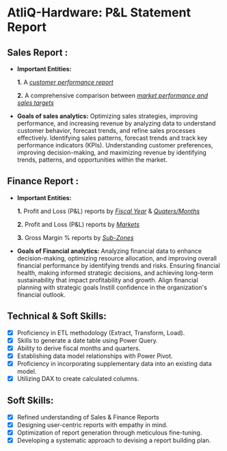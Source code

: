 # AtliQ-Hardware: P&L Statement Report

## Sales Report :


- **Important Entities:** 

    **1.**  A _[customer performance report](https://github.com/aniruddhPyati/AtliQ-Hardware-P-L-Statements/blob/main/AtliQ-Customer%20Performance.pdf)_ 

    **2.** A comprehensive comparison between _[market performance and sales targets](https://github.com/aniruddhPyati/AtliQ-Hardware-P-L-Statements/blob/main/AtliQ-Market%20Performance.pdf)_

- **Goals of sales analytics:** Optimizing sales strategies, improving performance, and increasing revenue by analyzing data to understand customer behavior, forecast trends, and refine sales processes effectively.
Identifying sales patterns, forecast trends and track key performance indicators (KPIs).
Understanding customer preferences, improving decision-making, and maximizing revenue by identifying trends, patterns, and opportunities within the market.

## Finance Report :

- **Important Entities:** 

    **1.** Profit and Loss (P&L) reports by _[Fiscal Year](https://github.com/aniruddhPyati/AtliQ-Hardware-P-L-Statements/blob/main/AtliQ-P%26L%20by%20fiscal%20year.pdf)_
                                                & _[Quaters/Months](https://github.com/aniruddhPyati/AtliQ-Hardware-P-L-Statements/blob/main/AtliQ-P%26L%20by%20quaters.pdf)_ 

   **2.** Profit and Loss (P&L) reports by _[Markets](https://github.com/aniruddhPyati/AtliQ-Hardware-P-L-Statements/blob/main/AtliQ-P%26L%20for%20markets.pdf)_

   **3.** Gross Margin % reports by _[Sub-Zones](https://github.com/aniruddhPyati/AtliQ-Hardware-P-L-Statements/blob/main/AtliQ-GM%25%20by%20subzones.pdf)_

- **Goals of Financial analytics:** Analyzing financial data to enhance decision-making, optimizing resource allocation, and improving overall financial performance by identifying trends and risks.
Ensuring financial health, making informed strategic decisions, and achieving long-term sustainability that impact profitability and growth.
Align financial planning with strategic goals Instill confidence in the organization's financial outlook.


## Technical & Soft Skills:
- [x]	Proficiency in ETL methodology (Extract, Transform, Load).
- [x]	Skills to generate a date table using Power Query.
- [x]	Ability to derive fiscal months and quarters.
- [x]	Establishing data model relationships with Power Pivot.
- [x]	Proficiency in incorporating supplementary data into an existing data model.
- [x]	Utilizing DAX to create calculated columns.

## Soft Skills:
- [x]	Refined understanding of Sales & Finance Reports
- [x]	Designing user-centric reports with empathy in mind.
- [x]	Optimization of report generation through meticulous fine-tuning.
- [x]	Developing a systematic approach to devising a report building plan.
